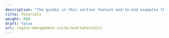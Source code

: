 ```yaml
---
description: "The guides in this section feature end-to-end examples that will help you get the most out of NGINX Management Suite API Connectivity Manager."
title: Tutorials
weight: 600
draft: false
url: /nginx-management-suite/acm/tutorials/
---
```


